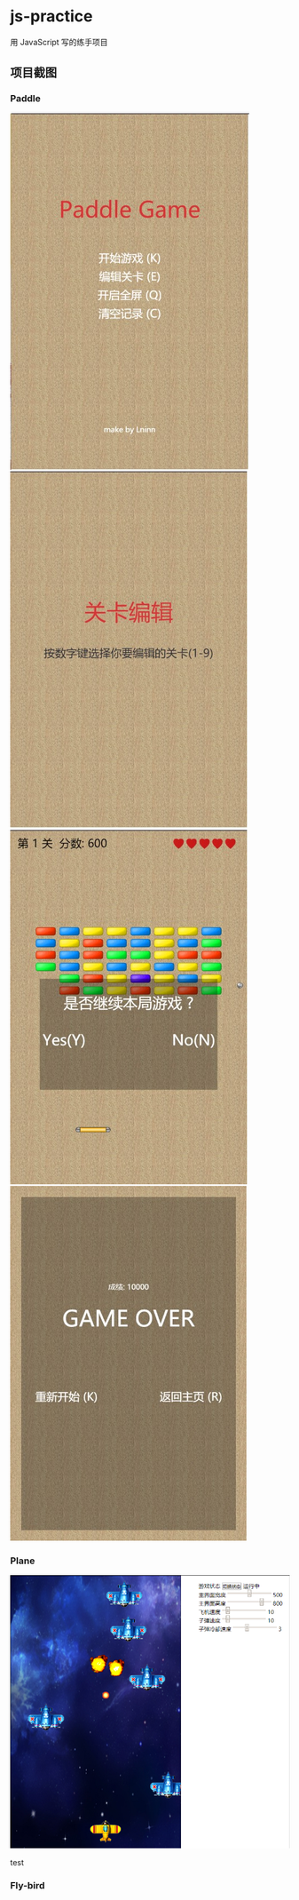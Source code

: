 # js-practice

用 JavaScript 写的练手项目

## 项目截图

### Paddle

![title](screenshot/screenshot1.jpg) ![editor](screenshot/screenshot2.jpg)
![main](screenshot/screenshot3.jpg) ![main](screenshot/screenshot4.jpg)

### Plane

![title](screenshot/screenshot5.png)

test

### Fly-bird
